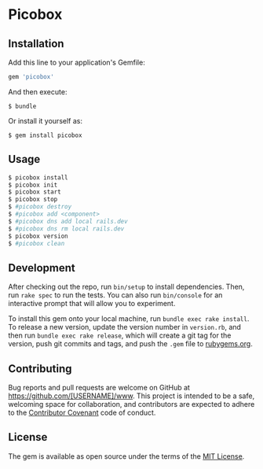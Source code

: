 # Picobox



## Installation

Add this line to your application's Gemfile:

```ruby
gem 'picobox'
```

And then execute:

    $ bundle

Or install it yourself as:

    $ gem install picobox

## Usage
```bash
$ picobox install
$ picobox init
$ picobox start
$ picobox stop
$ #picobox destroy
$ #picobox add <component>
$ #picobox dns add local rails.dev
$ #picobox dns rm local rails.dev
$ picobox version
$ #picobox clean
```

## Development

After checking out the repo, run `bin/setup` to install dependencies. Then, run `rake spec` to run the tests. You can also run `bin/console` for an interactive prompt that will allow you to experiment.

To install this gem onto your local machine, run `bundle exec rake install`. To release a new version, update the version number in `version.rb`, and then run `bundle exec rake release`, which will create a git tag for the version, push git commits and tags, and push the `.gem` file to [rubygems.org](https://rubygems.org).

## Contributing

Bug reports and pull requests are welcome on GitHub at https://github.com/[USERNAME]/www. This project is intended to be a safe, welcoming space for collaboration, and contributors are expected to adhere to the [Contributor Covenant](http://contributor-covenant.org) code of conduct.


## License

The gem is available as open source under the terms of the [MIT License](http://opensource.org/licenses/MIT).

